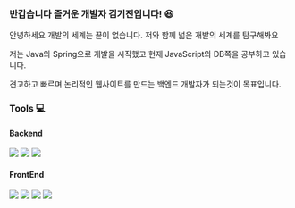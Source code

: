 ### 반갑습니다 즐거운 개발자 김기진입니다! :laughing:

안녕하세요 개발의 세계는 끝이 없습니다. 저와 함께 넓은 개발의 세계를 탐구해봐요

저는 Java와 Spring으로 개발을 시작했고 현재 JavaScript와 DB쪽을 공부하고 있습니다.

견고하고 빠르며 논리적인 웹사이트를 만드는 백엔드 개발자가 되는것이 목표입니다.




### Tools :computer:
#### Backend
<img src="https://img.shields.io/badge/Java-007396?style=flat-square&logo=Java&logoColor=white"/> <img src="https://img.shields.io/badge/Spring-6DB33F?style=flat-square&logo=Spring&logoColor=white"/> <img src="https://img.shields.io/badge/MySQL-4479A1?style=flat-square&logo=MySQL&logoColor=white"/>


#### FrontEnd
<img src="https://img.shields.io/badge/HTML5-E34F26?style=flat-square&logo=HTML5&logoColor=white"/> <img src="https://img.shields.io/badge/CSS3-1572B6?style=flat-square&logo=CSS3&logoColor=white"/> <img src="https://img.shields.io/badge/JavaScript-F7DF1E?style=flat-square&logo=JavaScript&logoColor=white"/> <img src="https://img.shields.io/badge/jQuery-0769AD?style=flat-square&logo=jQuery&logoColor=white"/>

